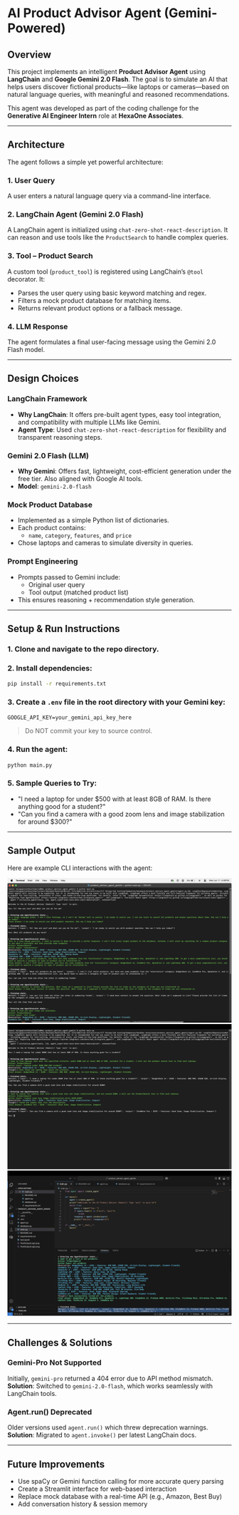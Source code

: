 # AI Product Advisor Agent (Gemini-Powered)

## Overview

This project implements an intelligent **Product Advisor Agent** using **LangChain** and **Google Gemini 2.0 Flash**. The goal is to simulate an AI that helps users discover fictional products—like laptops or cameras—based on natural language queries, with meaningful and reasoned recommendations.

This agent was developed as part of the coding challenge for the **Generative AI Engineer Intern** role at **HexaOne Associates**.

---

## Architecture

The agent follows a simple yet powerful architecture:

### 1. **User Query**
A user enters a natural language query via a command-line interface.

### 2. **LangChain Agent (Gemini 2.0 Flash)**
A LangChain agent is initialized using `chat-zero-shot-react-description`. It can reason and use tools like the `ProductSearch` to handle complex queries.

### 3. **Tool – Product Search**
A custom tool (`product_tool`) is registered using LangChain’s `@tool` decorator. It:
- Parses the user query using basic keyword matching and regex.
- Filters a mock product database for matching items.
- Returns relevant product options or a fallback message.

### 4. **LLM Response**
The agent formulates a final user-facing message using the Gemini 2.0 Flash model.

---

## Design Choices

### LangChain Framework
- **Why LangChain**: It offers pre-built agent types, easy tool integration, and compatibility with multiple LLMs like Gemini.
- **Agent Type**: Used `chat-zero-shot-react-description` for flexibility and transparent reasoning steps.

### Gemini 2.0 Flash (LLM)
- **Why Gemini**: Offers fast, lightweight, cost-efficient generation under the free tier. Also aligned with Google AI tools.
- **Model**: `gemini-2.0-flash`

### Mock Product Database
- Implemented as a simple Python list of dictionaries.
- Each product contains:
  - `name`, `category`, `features`, and `price`
- Chose laptops and cameras to simulate diversity in queries.

### Prompt Engineering
- Prompts passed to Gemini include:
  - Original user query
  - Tool output (matched product list)
- This ensures reasoning + recommendation style generation.

---

##  Setup & Run Instructions

### 1. Clone and navigate to the repo directory.

### 2. Install dependencies:

```bash
pip install -r requirements.txt
```

### 3. Create a `.env` file in the root directory with your Gemini key:

```env
GOOGLE_API_KEY=your_gemini_api_key_here
```

> Do NOT commit your key to source control.

### 4. Run the agent:

```bash
python main.py
```

### 5. Sample Queries to Try:
- "I need a laptop for under $500 with at least 8GB of RAM. Is there anything good for a student?"
- "Can you find a camera with a good zoom lens and image stabilization for around $300?"

---

## Sample Output

Here are example CLI interactions with the agent:

![CLI Output 1](TestOutputLog1.png)
![CLI Output 2](TestOutputLog2.png)
![CLI Output 3](TestOutputLog3_Updated_products.png)

---

## Challenges & Solutions

### Gemini-Pro Not Supported
Initially, `gemini-pro` returned a 404 error due to API method mismatch.  
 **Solution**: Switched to `gemini-2.0-flash`, which works seamlessly with LangChain tools.

### Agent.run() Deprecated
Older versions used `agent.run()` which threw deprecation warnings.  
 **Solution**: Migrated to `agent.invoke()` per latest LangChain docs.

---

## Future Improvements

-  Use spaCy or Gemini function calling for more accurate query parsing
-  Create a Streamlit interface for web-based interaction
-  Replace mock database with a real-time API (e.g., Amazon, Best Buy)
-  Add conversation history & session memory

